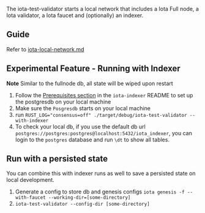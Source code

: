 The iota-test-validator starts a local network that includes a Iota Full node, a Iota validator, a Iota faucet and (optionally)
an indexer.

## Guide

Refer to [iota-local-network.md](../../docs/content/guides/developer/getting-started/local-network.mdx)

## Experimental Feature - Running with Indexer

**Note** Similar to the fullnode db, all state will be wiped upon restart

1. Follow the [Prerequisites section](../../crates/iota-indexer/README.md#prerequisites) in the `iota-indexer` README to set up the postgresdb on your local machine
2. Make sure the `Posgresdb` starts on your local machine
3. run `RUST_LOG="consensus=off" ./target/debug/iota-test-validator --with-indexer`
4. To check your local db, if you use the default db url `postgres://postgres:postgres@localhost:5432/iota_indexer`, you can login to the `postgres` database and run `\dt` to show all tables.

## Run with a persisted state
You can combine this with indexer runs as well to save a persisted state on local development.

1. Generate a config to store db and genesis configs `iota genesis -f --with-faucet --working-dir=[some-directory]`
2. `iota-test-validator --config-dir [some-directory]`
